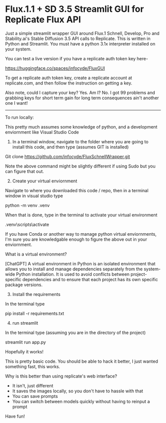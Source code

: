 # Flux.1.1 + SD 3.5 Streamlit GUI for Replicate Flux API
Just a simple streamlit wrapper GUI around Flux.1 Schnell, Develop, Pro and Stability.ai's Stable Diffusion 3.5 API calls to Replicate.
This is written in Python and Streamlit.  You must have a python 3.1x interpreter installed on your system.

You can test a live version if you have a replicate auth token key here-

https://huggingface.co/spaces/infocyde/FluxGUI

To get a replicate auth token key, create a replicate account at replicate.com, and then follow the instruction on getting a key.

Also note, could I capture your key?  Yes.  Am I?  No.  I got 99 problems and grabbing keys for short term gain for long term consequences
ain't another one I want!

----------------------------------------------------------
To run locally: 

This pretty much assumes some knowledge of python, and a development enviornment like Visual Studio Code

1) In a terminal window, navigate to the folder where you are going to install this code, and then type (assumes GIT is installed)

Git clone https://github.com/infocyde/FluxSchnellWrapper.git

Note the above command might be slightly different if using Sudo but you can figure that out.

2) Create your virtual enviornment 

Navigate to where you downloaded this code / repo, then in a terminal window in visual studio type 

python -m venv .venv

When that is done, type in the terminal to activate your virtual environment

.venv\scripts\activate

If you have Conda or another way to manage python virtual enviornments, I'm sure you are knowledgable enough to figure the above out in your enviornment.

What is a virtual environment?

[ChatGPT] 
A virtual environment in Python is an isolated environment that allows you to install and manage dependencies separately from the system-wide Python installation. It is used to avoid conflicts between project-specific dependencies and to ensure that each project has its own specific package versions.

3) Install the requirements

In the terminal type

pip install -r requirements.txt  

4) run streamlit

In the terminal type (assuming you are in the directory of the project)

streamlit run app.py    

Hopefully it works!

This is pretty basic code.  You should be able to hack it better, I just wanted something fast, this works.  

Why is this better than using replicate's web interface?
- It isn't, just different
- It saves the images locally, so you don't have to hassle with that
- You can save prompts
- You can switch between models quickly without having to reinput a prompt

Have fun!

